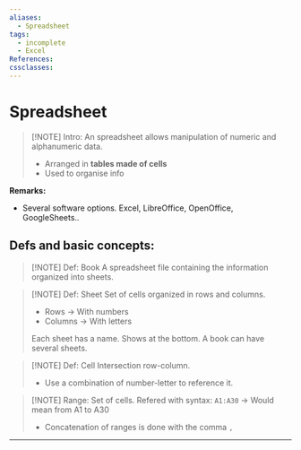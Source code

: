```yaml
---
aliases:
  - Spreadsheet
tags:
  - incomplete
  - Excel
References: 
cssclasses:
---
```

# Spreadsheet

> [!NOTE] Intro:
> An spreadsheet allows manipulation of numeric and alphanumeric data.
> + Arranged in **tables made of cells**
> + Used to organise info

**Remarks:**
+ Several software options. Excel, LibreOffice, OpenOffice, GoogleSheets..

## Defs and basic concepts:

> [!NOTE] Def: Book 
> A spreadsheet file containing the information organized into sheets. 


> [!NOTE] Def: Sheet
> Set of cells organized in rows and columns. 
> + Rows → With numbers
> + Columns → With letters
> 
>Each sheet has a name. Shows at the bottom. A book can have several sheets. 


> [!NOTE] Def: Cell
> Intersection row-column. 
> + Use a combination of number-letter to reference it. 


> [!NOTE] Range: 
> Set of cells. Refered with syntax:
> `A1:A30` → Would mean from A1 to A30
> + Concatenation of ranges is done with the comma `,`




***